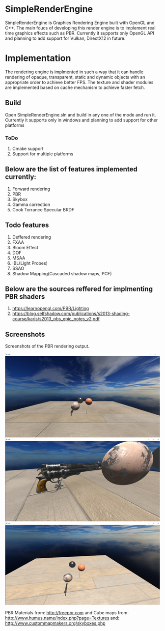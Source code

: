 # SimpleRenderEngine
SimpleRenderEngine is Graphics Rendering Engine built with OpenGL and C++. The main foucs of developing this render engine is to implement real time graphics effects such as PBR. Currently it supports only OpenGL API and planning to add support for Vulkan, DirectX12 in future. 

# Implementation 
 The rendering engine is implmented in such a way that it can handle rendering of opaque, transparent, static and dynamic objects with an appropriate order to achieve better FPS. 
 The texture and shader modules are implemented based on cache mechanism to achieve faster fetch. 
 
 ## Build
 Open SimpleRenderEngine.sln and build in any one of the mode and run it. 
 Currently it supports only in windows and planning to add support for other platforms
 
 ### ToDo
   1. Cmake support 
   2. Support for multiple platforms
 
## Below are the list of features implemented currently:
 1. Forward rendering
 2. PBR
 3. Skybox
 4. Gamma correction
 5. Cook Torrance Specular BRDF

## Todo features
 1. Deffered rendering
 2. FXAA
 3. Bloom Effect
 4. DOF
 5. MSAA
 6. IBL(Light Probes)
 7. SSAO
 8. Shadow Mapping(Cascaded shadow maps, PCF)

## Below are the sources reffered for implmenting PBR shaders
 1. https://learnopengl.com/PBR/Lighting
 2. https://blog.selfshadow.com/publications/s2013-shading-course/karis/s2013_pbs_epic_notes_v2.pdf


## Screenshots

Screenshots of the PBR rendering output.

![](OutputImages/Screenshot1.png "Screenshot")
![](OutputImages/Screenshot2.png "Screenshot")
![](OutputImages/Screenshot3.png "Screenshot")

PBR Materials from: http://freepbr.com  and Cube maps from: http://www.humus.name/index.php?page=Textures 
and: http://www.custommapmakers.org/skyboxes.php



